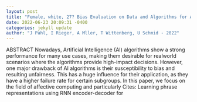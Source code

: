 ```yaml
--- 
layout: post 
title: "Female, white, 27? Bias Evaluation on Data and Algorithms for Affect Recognition in Faces" 
date: 2022-06-23 20:09:31 -0400 
categories: jekyll update 
author: "J Pahl, I Rieger, A Mller, T Wittenberg, U Schmid - 2022" 
--- 
```

ABSTRACT Nowadays, Artificial Intelligence (AI) algorithms show a strong performance for many use cases, making them desirable for realworld scenarios where the algorithms provide high-impact decisions. However, one major drawback of AI algorithms is their susceptibility to bias and resulting unfairness. This has a huge influence for their application, as they have a higher failure rate for certain subgroups. In this paper, we focus on the field of affective computing and particularly Cites: Learning phrase representations using RNN encoder-decoder for